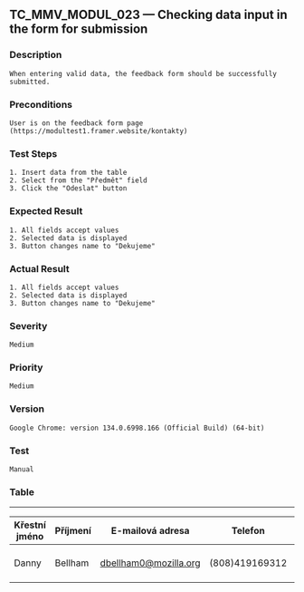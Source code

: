 ## TC_MMV_MODUL_023 — Checking data input in the form for submission

### Description
    When entering valid data, the feedback form should be successfully submitted.

### Preconditions
    User is on the feedback form page (https://modultest1.framer.website/kontakty)

### Test Steps
    1. Insert data from the table
    2. Select from the "Předmět" field
    3. Click the "Odeslat" button

### Expected Result
    1. All fields accept values
    2. Selected data is displayed
    3. Button changes name to "Dekujeme"

### Actual Result
    1. All fields accept values
    2. Selected data is displayed
    3. Button changes name to "Dekujeme"

### Severity
    Medium

### Priority
    Medium

### Version
    Google Chrome: version 134.0.6998.166 (Official Build) (64-bit)

### Test
    Manual

### Table
---
|Křestní jméno |	Příjmení |	E-mailová adresa |	Telefon |	Zpráva |
|--------------|-----------|-------------------|----------|--------|
|Danny |	Bellham |	dbellham0@mozilla.org |	(808)419169312 |	envisioneer impactful initiatives |
